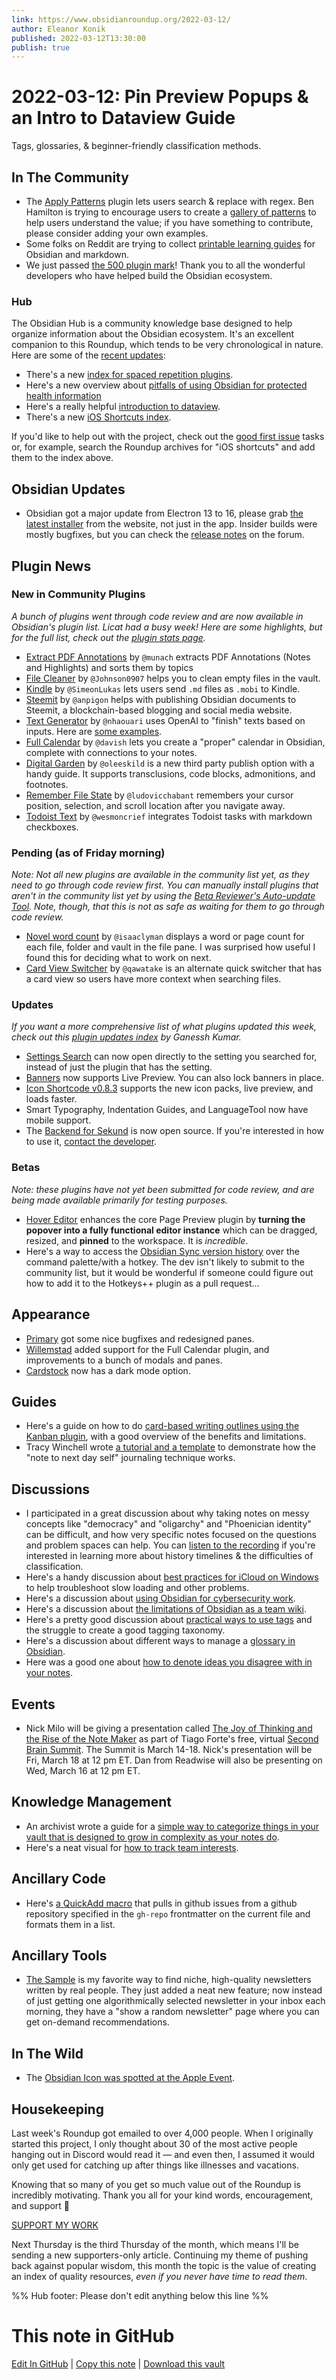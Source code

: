 ```yaml
---
link: https://www.obsidianroundup.org/2022-03-12/
author: Eleanor Konik
published: 2022-03-12T13:30:00
publish: true
---
```


# 2022-03-12: Pin Preview Popups & an Intro to Dataview Guide
Tags, glossaries, & beginner-friendly classification methods. 

## In The Community

-   The [Apply Patterns](https://github.com/jglev/obsidian-apply-patterns-plugin) plugin lets users search & replace with regex. Ben Hamilton is trying to encourage users to create a [gallery of patterns](https://github.com/jglev/obsidian-apply-patterns-plugin/discussions/43) to help users understand the value; if you have something to contribute, please consider adding your own examples.
-   Some folks on Reddit are trying to collect [printable learning guides](https://www.reddit.com/r/ObsidianMD/comments/t9msb3/anybody_have_useful_obsidianmarkdown_printables/) for Obsidian and markdown.
-   We just passed [the 500 plugin mark](https://obsidian.md/plugins)! Thank you to all the wonderful developers who have helped build the Obsidian ecosystem.

### Hub

The Obsidian Hub is a community knowledge base designed to help organize information about the Obsidian ecosystem. It's an excellent companion to this Roundup, which tends to be very chronological in nature. Here are some of the [recent updates](https://github.com/obsidian-community/obsidian-hub/pulls?q=is%3Apr+is%3Amerged+sort%3Aupdated-desc+-label%3A%22scripted+update%22+-label%3A%22hub+tools+%26+scripts%22+%3E+):

-   There's a new [index for spaced repetition plugins](https://publish.obsidian.md/hub/02+-+Community+Expansions/02.01+Plugins+by+Category/Spaced+Repetition+Plugins).
-   Here's a new overview about [pitfalls of using Obsidian for protected health information](https://publish.obsidian.md/hub/04+-+Guides%2C+Workflows%2C+%26+Courses/Guides/HIPAA+Requirements+and+Obsidian+Primer)
-   Here's a really helpful [introduction to dataview](https://publish.obsidian.md/hub/04+-+Guides%2C+Workflows%2C+%26+Courses/Guides/An+Introduction+to+Dataview).
-   There's a new [iOS Shortcuts index](https://publish.obsidian.md/hub/02+-+Community+Expansions/02.04+Auxiliary+Tools+by+Category/iOS+Shortcuts).

If you'd like to help out with the project, check out the [good first issue](https://github.com/obsidian-community/obsidian-hub/issues?q=is%3Aissue+is%3Aopen+label%3A%22good+first+issue%22) tasks or, for example, search the Roundup archives for "iOS shortcuts" and add them to the index above.

## Obsidian Updates

-   Obsidian got a major update from Electron 13 to 16, please grab [the latest installer](https://obsidian.md/) from the website, not just in the app. Insider builds were mostly bugfixes, but you can check the [release notes](https://forum.obsidian.md/c/announcements/13) on the forum.

## Plugin News

### New in Community Plugins

_A bunch of plugins went through code review and are now available in Obsidian's plugin list. Licat had a busy week! Here are some highlights, but for the full list, check out the [plugin stats page](https://obsidian-plugin-stats.vercel.app/new)._

-   [Extract PDF Annotations](https://github.com/munach/obsidian-pdf-annotations) by `@munach` extracts PDF Annotations (Notes and Highlights) and sorts them by topics
-   [File Cleaner](https://github.com/Johnson0907/obsidian-file-cleaner) by `@Johnson0907` helps you to clean empty files in the vault.
-   [Kindle](https://github.com/SimeonLukas/obsidian-kindle-export) by `@SimeonLukas` lets users send `.md` files as `.mobi` to Kindle.
-   [Steemit](https://github.com/anpigon/obsidian-steemit-plugin) by `@anpigon` helps with publishing Obsidian documents to Steemit, a blockchain-based blogging and social media website.
-   [Text Generator](https://github.com/nhaouari/obsidian-textgenerator-plugin) by `@nhaouari` uses OpenAI to "finish" texts based on inputs. Here are [some examples](https://github.com/nhaouari/obsidian-textgenerator-plugin/blob/master/recipes.md).
-   [Full Calendar](https://github.com/davish/obsidian-full-calendar) by `@davish` lets you create a "proper" calendar in Obsidian, complete with connections to your notes.
-   [Digital Garden](https://github.com/oleeskild/obsidian-digital-garden) by `@oleeskild` is a new third party publish option with a handy guide. It supports transclusions, code blocks, admonitions, and footnotes.
-   [Remember File State](https://github.com/ludovicchabant/obsidian-remember-file-state) by `@ludovicchabant` remembers your cursor position, selection, and scroll location after you navigate away.
-   [Todoist Text](https://github.com/wesmoncrief/obsidian-todoist-text) by `@wesmoncrief` integrates Todoist tasks with markdown checkboxes.

### Pending (as of Friday morning)

_Note: Not all new plugins are available in the community list yet, as they need to go through code review first. You can manually install plugins that aren't in the community list yet by using the [Beta Reviewer's Auto-update Tool](https://github.com/TfTHacker/obsidian42-brat). Note, though, that this is not as safe as waiting for them to go through code review._

-   [Novel word count](https://github.com/isaaclyman/novel-word-count-obsidian) by `@isaaclyman` displays a word or page count for each file, folder and vault in the file pane. I was surprised how useful I found this for deciding what to work on next.
-   [Card View Switcher](https://github.com/qawatake/obsidian-card-view-switcher-plugin) by `@qawatake` is an alternate quick switcher that has a card view so users have more context when searching files.

### Updates

_If you want a more comprehensive list of what plugins updated this week, check out this [plugin updates index](https://obsidian-plugin-stats.vercel.app/updates) by Ganessh Kumar._

-   [Settings Search](https://github.com/valentine195/obsidian-settings-search/releases) can now open directly to the setting you searched for, instead of just the plugin that has the setting.
-   [Banners](https://github.com/noatpad/obsidian-banners/releases/tag/1.3.1) now supports Live Preview. You can also lock banners in place.
-   [Icon Shortcode v0.8.3](https://github.com/aidenlx/obsidian-icon-shortcodes/releases/tag/0.8.3) supports the new icon packs, live preview, and loads faster.
-   Smart Typography, Indentation Guides, and LanguageTool now have mobile support.
-   The [Backend for Sekund](https://github.com/Sekund/realm-backend) is now open source. If you're interested in how to use it, [contact the developer](https://twitter.com/sekund_io/status/1501549226630778882).

### Betas

_Note: these plugins have not yet been submitted for code review, and are being made available primarily for testing purposes._

-   [Hover Editor](https://github.com/nothingislost/obsidian-hover-editor#features) enhances the core Page Preview plugin by **turning the popover into a fully functional editor instance** which can be dragged, resized, and **pinned** to the workspace. It is _incredible_.
-   Here's a way to access the [Obsidian Sync version history](https://github.com/kometenstaub/obsidian-sync-version-history) over the command palette/with a hotkey. The dev isn't likely to submit to the community list, but it would be wonderful if someone could figure out how to add it to the Hotkeys++ plugin as a pull request...

## Appearance

-   [Primary](https://github.com/ceciliamay/obsidianmd-theme-primary/releases/tag/v.1.3.1) got some nice bugfixes and redesigned panes.
-   [Willemstad](https://github.com/tingmelvin/willemstad-x/releases/tag/v0.2.4) added support for the Full Calendar plugin, and improvements to a bunch of modals and panes.
-   [Cardstock](https://github.com/cassidoo/cardstock) now has a dark mode option.

## Guides

-   Here's a guide on how to do [card-based writing outlines using the Kanban plugin](https://www.workings.tools/p/card-based-writing-in-obsidian-using?s=w), with a good overview of the benefits and limitations.
-   Tracy Winchell wrote [a tutorial and a template](https://twitter.com/tracyplaces/status/1499080517286834176) to demonstrate how the "note to next day self" journaling technique works.

## Discussions

-   I participated in a great discussion about why taking notes on messy concepts like "democracy" and "oligarchy" and "Phoenician identity" can be difficult, and how very specific notes focused on the questions and problem spaces can help. You can [listen to the recording](https://twitter.com/bianca_oli_per/status/1500524483391672328) if you're interested in learning more about history timelines & the difficulties of classification.
-   Here's a handy discussion about [best practices for iCloud on Windows](https://www.reddit.com/r/ObsidianMD/comments/ta3ba5/obsidian_slow_to_load_workspace_and_indexing/) to help troubleshoot slow loading and other problems.
-   Here's a discussion about [using Obsidian for cybersecurity work](https://www.reddit.com/r/ObsidianMD/comments/t7ewmx/obsidian_for_cybersecurity_work/).
-   Here's a discussion about [the limitations of Obsidian as a team wiki](https://www.reddit.com/r/ObsidianMD/comments/t98p1a/is_obsidian_stable_enough_for_a_small_business/).
-   Here's a pretty good discussion about [practical ways to use tags](https://www.reddit.com/r/ObsidianMD/comments/t9gf6c/practically_paperless_with_obsidian_episode_21/) and the struggle to create a good tagging taxonomy.
-   Here's a discussion about different ways to manage a [glossary in Obsidian](https://www.reddit.com/r/ObsidianMD/comments/t9eow3/is_there_some_sort_of_a_glossary_plugin/).
-   Here was a good one about [how to denote ideas you disagree with in your notes](https://forum.obsidian.md/t/what-if-i-disagree/33677/9).

## Events

-   Nick Milo will be giving a presentation called [The Joy of Thinking and the Rise of the Note Maker](https://lu.ma/84yf2gzu) as part of Tiago Forte's free, virtual [Second Brain Summit](https://www.secondbrainsummit.com/). The Summit is March 14-18. Nick's presentation will be Fri, March 18 at 12 pm ET. Dan from Readwise will also be presenting on Wed, March 16 at 12 pm ET.

## Knowledge Management

-   An archivist wrote a guide for a [simple way to categorize things in your vault that is designed to grow in complexity as your notes do](https://forum.obsidian.md/t/cut-ter-away-the-chaos-of-your-vault-with-this-one-two-three-four-five-six-simple-method/33700).
-   Here's a neat visual for [how to track team interests](https://twitter.com/dasaptaerwin/status/1500354351159603201).

## Ancillary Code

-   Here's [a QuickAdd macro](https://gist.github.com/davish/90935658e1a43dc4e0e22e61b3eaf2eb) that pulls in github issues from a github repository specified in the `gh-repo` frontmatter on the current file and formats them in a list.

## Ancillary Tools

-   [The Sample](https://thesample.ai/?ref=9937) is my favorite way to find niche, high-quality newsletters written by real people. They just added a neat new feature; now instead of just getting one algorithmically selected newsletter in your inbox each morning, they have a "show a random newsletter" page where you can get on-demand recommendations.

## In The Wild

-   The [Obsidian Icon was spotted at the Apple Event](https://twitter.com/leahthedesigner/status/1501272834286526469).

## Housekeeping

Last week's Roundup got emailed to over 4,000 people. When I originally started this project, I only thought about 30 of the most active people hanging out in Discord would read it — and even then, I assumed it would only get used for catching up after things like illnesses and vacations.

Knowing that so many of you get so much value out of the Roundup is incredibly motivating. Thank you all for your kind words, encouragement, and support 💚

[SUPPORT MY WORK](https://www.obsidianroundup.org/#/portal/signup)

Next Thursday is the third Thursday of the month, which means I'll be sending a new supporters-only article. Continuing my theme of pushing back against popular wisdom, this month the topic is the value of creating an index of quality resources, _even if you never have time to read them_.

%% Hub footer: Please don't edit anything below this line %%

# This note in GitHub

<span class="git-footer">[Edit In GitHub](https://github.dev/obsidian-community/obsidian-hub/blob/main/01%20-%20Community/Obsidian%20Roundup/2022-03-12%20Pin%20Preview%20Popups%20%26%20an%20Intro%20to%20Dataview%20Guide.md "git-hub-edit-note") | [Copy this note](https://raw.githubusercontent.com/obsidian-community/obsidian-hub/main/01%20-%20Community/Obsidian%20Roundup/2022-03-12%20Pin%20Preview%20Popups%20%26%20an%20Intro%20to%20Dataview%20Guide.md "git-hub-copy-note") | [Download this vault](https://github.com/obsidian-community/obsidian-hub/archive/refs/heads/main.zip "git-hub-download-vault") </span>
